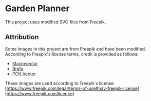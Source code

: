 # Garden Planner

This project uses modified SVG files from Freepik.

## Attribution
Some images in this project are from Freepik and have been modified. According to Freepik's license terms, credit is provided as follows:

- [Macrovector](https://www.freepik.com/author/macrovector-official)  
- [Brgfx](https://www.freepik.com/author/brgfx)  
- [PCH.Vector](https://www.freepik.com/author/pch-vector)  

These images are used according to Freepik's license: [https://www.freepik.com/legal/terms-of-use#nav-freepik-license](https://www.freepik.com/licence).
